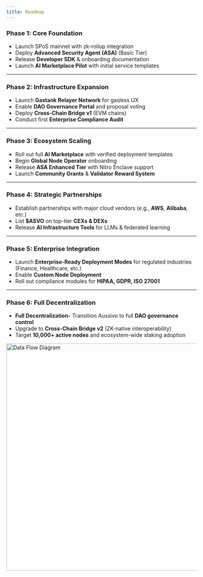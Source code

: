 ```yaml
---
title: Roadmap
---
```



### Phase 1: Core Foundation 

- Launch SPoS mainnet with zk-rollup integration
- Deploy **Advanced Security Agent (ASA)** (Basic Tier)
- Release **Developer SDK** & onboarding documentation
- Launch **AI Marketplace Pilot** with initial service templates

---

### Phase 2: Infrastructure Expansion

- Launch **Gastank Relayer Network** for gasless UX
- Enable **DAO Governance Portal** and proposal voting
- Deploy **Cross-Chain Bridge v1** (EVM chains)
- Conduct first **Enterprise Compliance Audit**

---

### Phase 3: Ecosystem Scaling

- Roll out full **AI Marketplace** with verified deployment templates
- Begin **Global Node Operator** onboarding
- Release **ASA Enhanced Tier** with Nitro Enclave support
- Launch **Community Grants** & **Validator Reward System**

---

### Phase 4: Strategic Partnerships

- Establish partnerships with major cloud vendors (e.g., **AWS**, **Alibaba**, etc.)
- List **$ASVO** on top-tier **CEXs & DEXs**
- Release **AI Infrastructure Tools** for LLMs & federated learning

---

### Phase 5: Enterprise Integration

- Launch **Enterprise-Ready Deployment Modes** for regulated industries (Finance, Healthcare, etc.)
- Enable **Custom Node Deployment**
- Roll out compliance modules for **HIPAA, GDPR, ISO 27001**

---

### Phase 6: Full Decentralization

- **Full Decentralization-** Transition Aussivo to full **DAO governance control**
- Upgrade to **Cross-Chain Bridge v2** (ZK-native interoperability)
- Target **10,000+ active nodes** and ecosystem-wide staking adoption

<img src="/img/roadmap_img.png" alt="Data Flow Diagram" width="800" height="600" />
